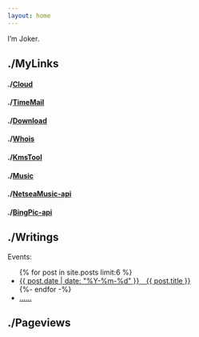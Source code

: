 ```yaml
---
layout: home
---
```


I’m Joker.


./MyLinks
----------

#### ./[Cloud][1]

#### ./[TimeMail][2]

#### ./[Download][3]

#### ./[Whois][4]

#### ./[KmsTool][5]

#### ./[Music][6]

#### ./[NetseaMusic-api][7]

#### ./[BingPic-api][8]


./Writings
----------

Events:

<ul>
  {% for post in site.posts limit:6 %}
    <li class="alink">
      <a href="{{ post.url }}" class="red-link">
        {{ post.date | date: "%Y-%m-%d" }}&emsp;{{ post.title }}
      </a>
    </li>
  {%- endfor -%}
  <li class="alink"><a href="./blog/" class="red-link">&hellip;&hellip;</a></li>
</ul>



./Pageviews
-----------

[1]: https://cloud.joker.cc
[2]: http://timemail.joker.cc
[3]: https://down.joker.cc
[4]: http://222.ee
[5]: https://kmstool.vercel.app
[6]: https://music.joker.cc
[7]: https://api.jokerx.vercel.app
[8]: https://bing.jokerx.vercel.app
